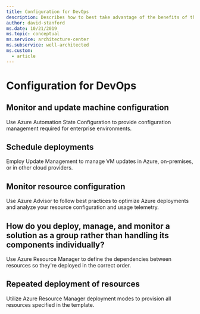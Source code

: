 ```yaml
---
title: Configuration for DevOps
description: Describes how to best take advantage of the benefits of the cloud to minimize your cost.
author: david-stanford
ms.date: 10/21/2019
ms.topic: conceptual
ms.service: architecture-center
ms.subservice: well-architected
ms.custom:
  - article
---
```


# Configuration for DevOps

## Monitor and update machine configuration

Use Azure Automation State Configuration to provide configuration management required for enterprise environments.

## Schedule deployments

Employ Update Management to manage VM updates in Azure, on-premises, or in other cloud providers.

## Monitor resource configuration

Use Azure Advisor to follow best practices to optimize Azure deployments and analyze your resource configuration and usage telemetry.

## How do you deploy, manage, and monitor a solution as a group rather than handling its components individually?

Use Azure Resource Manager to define the dependencies between resources so they're deployed in the correct order.

## Repeated deployment of resources

Utilize Azure Resource Manager deployment modes to provision all resources specified in the template.
